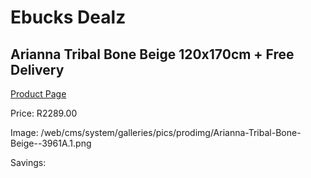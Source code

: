 
# Ebucks Dealz
## Arianna Tribal Bone Beige 120x170cm + Free Delivery
[Product Page](https://www.ebucks.com/web/shop/productSelected.do?prodId=1210523285&catId=1209942441)

Price: R2289.00

Image: /web/cms/system/galleries/pics/prodimg/Arianna-Tribal-Bone-Beige--3961A.1.png

Savings: 


	